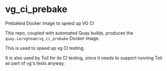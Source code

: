 # vg_ci_prebake
Prebaked Docker image to speed up VG CI

This repo, coupled with automated Quay builds, produces the `quay.io/vgteam/vg_ci_prebake` Docker image.

This is used to speed up vg CI testing.

It is also used by Toil for its CI testing, since it needs to support running Toil as part of vg's tests anyway.
